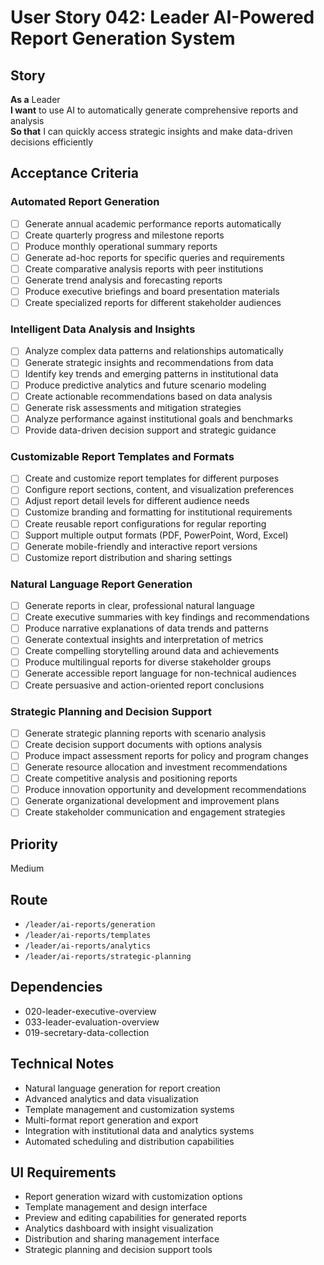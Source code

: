 # User Story 042: Leader AI-Powered Report Generation System

## Story
**As a** Leader  
**I want** to use AI to automatically generate comprehensive reports and analysis  
**So that** I can quickly access strategic insights and make data-driven decisions efficiently

## Acceptance Criteria

### Automated Report Generation
- [ ] Generate annual academic performance reports automatically
- [ ] Create quarterly progress and milestone reports
- [ ] Produce monthly operational summary reports
- [ ] Generate ad-hoc reports for specific queries and requirements
- [ ] Create comparative analysis reports with peer institutions
- [ ] Generate trend analysis and forecasting reports
- [ ] Produce executive briefings and board presentation materials
- [ ] Create specialized reports for different stakeholder audiences

### Intelligent Data Analysis and Insights
- [ ] Analyze complex data patterns and relationships automatically
- [ ] Generate strategic insights and recommendations from data
- [ ] Identify key trends and emerging patterns in institutional data
- [ ] Produce predictive analytics and future scenario modeling
- [ ] Create actionable recommendations based on data analysis
- [ ] Generate risk assessments and mitigation strategies
- [ ] Analyze performance against institutional goals and benchmarks
- [ ] Provide data-driven decision support and strategic guidance

### Customizable Report Templates and Formats
- [ ] Create and customize report templates for different purposes
- [ ] Configure report sections, content, and visualization preferences
- [ ] Adjust report detail levels for different audience needs
- [ ] Customize branding and formatting for institutional requirements
- [ ] Create reusable report configurations for regular reporting
- [ ] Support multiple output formats (PDF, PowerPoint, Word, Excel)
- [ ] Generate mobile-friendly and interactive report versions
- [ ] Customize report distribution and sharing settings

### Natural Language Report Generation
- [ ] Generate reports in clear, professional natural language
- [ ] Create executive summaries with key findings and recommendations
- [ ] Produce narrative explanations of data trends and patterns
- [ ] Generate contextual insights and interpretation of metrics
- [ ] Create compelling storytelling around data and achievements
- [ ] Produce multilingual reports for diverse stakeholder groups
- [ ] Generate accessible report language for non-technical audiences
- [ ] Create persuasive and action-oriented report conclusions

### Strategic Planning and Decision Support
- [ ] Generate strategic planning reports with scenario analysis
- [ ] Create decision support documents with options analysis
- [ ] Produce impact assessment reports for policy and program changes
- [ ] Generate resource allocation and investment recommendations
- [ ] Create competitive analysis and positioning reports
- [ ] Produce innovation opportunity and development recommendations
- [ ] Generate organizational development and improvement plans
- [ ] Create stakeholder communication and engagement strategies

## Priority
Medium

## Route
- `/leader/ai-reports/generation`
- `/leader/ai-reports/templates`
- `/leader/ai-reports/analytics`
- `/leader/ai-reports/strategic-planning`

## Dependencies
- 020-leader-executive-overview
- 033-leader-evaluation-overview
- 019-secretary-data-collection

## Technical Notes
- Natural language generation for report creation
- Advanced analytics and data visualization
- Template management and customization systems
- Multi-format report generation and export
- Integration with institutional data and analytics systems
- Automated scheduling and distribution capabilities

## UI Requirements
- Report generation wizard with customization options
- Template management and design interface
- Preview and editing capabilities for generated reports
- Analytics dashboard with insight visualization
- Distribution and sharing management interface
- Strategic planning and decision support tools